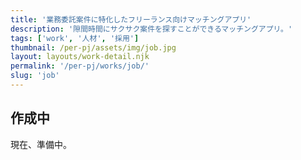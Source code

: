 ```yaml
---
title: '業務委託案件に特化したフリーランス向けマッチングアプリ'
description: '隙間時間にサクサク案件を探すことができるマッチングアプリ。'
tags: ['work', '人材', '採用']
thumbnail: /per-pj/assets/img/job.jpg
layout: layouts/work-detail.njk
permalink: '/per-pj/works/job/'
slug: 'job'
---
```


## 作成中

現在、準備中。
